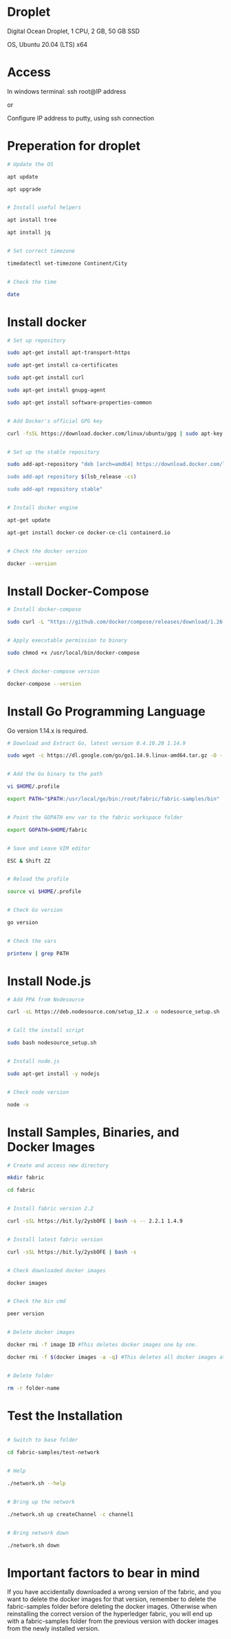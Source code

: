 # Droplet
Digital Ocean Droplet, 1 CPU, 2 GB, 50 GB SSD

OS, Ubuntu 20.04 (LTS) x64

# Access
In windows terminal: ssh root@IP address

or

Configure IP address to putty, using ssh connection

# Preperation for droplet

```bash  
# Update the OS

apt update

apt upgrade


# Install useful helpers

apt install tree

apt install jq


# Set correct timezone

timedatectl set-timezone Continent/City


# Check the time

date 

```

# Install docker

```bash
# Set up repository

sudo apt-get install apt-transport-https

sudo apt-get install ca-certificates

sudo apt-get install curl

sudo apt-get install gnupg-agent

sudo apt-get install software-properties-common


# Add Docker's official GPG key

curl -fsSL https://download.docker.com/linux/ubuntu/gpg | sudo apt-key add -


# Set up the stable repository

sudo add-apt-repository "deb [arch=amd64] https://download.docker.com/linux/ubuntu

sudo add-apt repository $(lsb_release -cs)

sudo add-apt repository stable"


# Install docker engine 

apt-get update

apt-get install docker-ce docker-ce-cli containerd.io


# Check the docker version

docker --version
```


# Install Docker-Compose
```bash
# Install docker-compose 

sudo curl -L "https://github.com/docker/compose/releases/download/1.26.0/docker-compose-$(uname -s)-$(uname -m)" -o /usr/local/bin/docker-compose


# Apply executable permission to binary

sudo chmod +x /usr/local/bin/docker-compose


# Check docker-compose version

docker-compose --version
```
# Install Go Programming Language
Go version 1.14.x is required.
```bash
# Download and Extract Go, latest version 0.4.10.20 1.14.9

sudo wget -c https://dl.google.com/go/go1.14.9.linux-amd64.tar.gz -O - | tar -xz -C /usr/local


# Add the Go binary to the path

vi $HOME/.profile

export PATH="$PATH:/usr/local/go/bin:/root/fabric/fabric-samples/bin"


# Point the GOPATH env var to the fabric workspace folder

export GOPATH=$HOME/fabric


# Save and Leave VIM editor

ESC & Shift ZZ


# Reload the profile

source vi $HOME/.profile


# Check Go version

go version


# Check the vars

printenv | grep PATH
```
# Install Node.js
```bash
# Add PPA from Nodesource

curl -sL https://deb.nodesource.com/setup_12.x -o nodesource_setup.sh


# Call the install script

sudo bash nodesource_setup.sh


# Install node.js

sudo apt-get install -y nodejs


# Check node version

node -v
```
# Install Samples, Binaries, and Docker Images
```bash
# Create and access new directory

mkdir fabric

cd fabric


# Install fabric version 2.2 

curl -sSL https://bit.ly/2ysbOFE | bash -s -- 2.2.1 1.4.9


# Install latest fabric version

curl -sSL https://bit.ly/2ysbOFE | bash -s


# Check downloaded docker images

docker images


# Check the bin cmd

peer version


# Delete docker images

docker rmi -f image ID #This deletes docker images one by one.

docker rmi -f $(docker images -a -q) #This deletes all docker images at once.


# Delete folder

rm -r folder-name
```
# Test the Installation
```bash

# Switch to base folder

cd fabric-samples/test-network


# Help

./network.sh --help


# Bring up the network

./network.sh up createChannel -c channel1


# Bring network down

./network.sh down
```

# Important factors to bear in mind
If you have accidentally downloaded a wrong version of the fabric, and you want to delete the docker images for that version, remember to delete the fabric-samples
folder before deleting the docker images. Otherwise when reinstalling the correct version of the hyperledger fabric, you will end up with a fabric-samples folder from the previous version with docker images from the newly installed version. 

